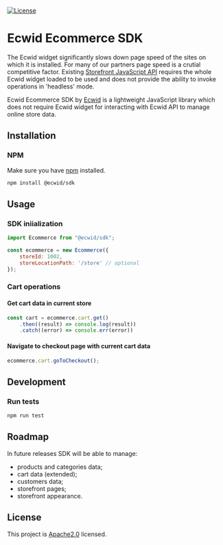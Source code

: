 [![License](https://img.shields.io/badge/License-Apache%202.0-blue.svg)](https://opensource.org/licenses/Apache-2.0)

# Ecwid Ecommerce SDK

The Ecwid widget significantly slows down page speed of the sites on which it is installed. For many of our partners page speed is a crutial competitive factor. Existing [Storefront JavaScript API](https://api-docs.ecwid.com/reference/overview) requires the whole Ecwid widget loaded to be used and does not provide the ability to invoke operations in 'headless' mode.

Ecwid Ecommerce SDK by [Ecwid](https://www.ecwid.com/) is a lightweight JavaScript library which does not require Ecwid widget for interacting with Ecwid API to manage online store data. 

## Installation

### NPM

Make sure you have [npm](https://www.npmjs.com/) installed.
```bash
npm install @ecwid/sdk
```

## Usage

### SDK iniialization

```javascript
import Ecommerce from "@ecwid/sdk";

const ecommerce = new Ecommerce({
	storeId: 1002,
	storeLocationPath: '/store' // optional
});
```

### Cart operations

#### Get cart data in current store

```javascript
const cart = ecommerce.cart.get()
	.then((result) => console.log(result))
	.catch((error) => console.err(error))
```

#### Navigate to checkout page with current cart data

```javascript
ecommerce.cart.goToCheckout();
```

## Development

### Run tests

```bash
npm run test
```

## Roadmap

In future releases SDK will be able to manage:
- products and categories data;
- cart data (extended);
- customers data;
- storefront pages;
- storefront appearance.

## License

This project is [Apache2.0](LICENSE) licensed.
